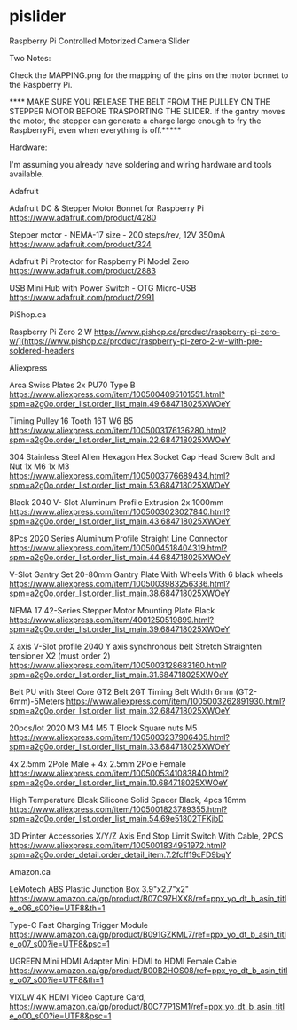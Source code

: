 # pislider
Raspberry Pi Controlled Motorized Camera Slider


Two Notes:

Check the MAPPING.png for the mapping of the pins on the motor bonnet to the Raspberry Pi.

**** MAKE SURE YOU RELEASE THE BELT FROM THE PULLEY ON THE STEPPER MOTOR BEFORE TRASPORTING THE SLIDER. If the gantry moves the motor, the stepper can generate a charge large enough to fry the RaspberryPi, even when everything is off.*****

Hardware:

I'm assuming you already have soldering and wiring hardware and tools available.

Adafruit

Adafruit DC & Stepper Motor Bonnet for Raspberry Pi
https://www.adafruit.com/product/4280

Stepper motor - NEMA-17 size - 200 steps/rev, 12V 350mA
https://www.adafruit.com/product/324

Adafruit Pi Protector for Raspberry Pi Model Zero
https://www.adafruit.com/product/2883

USB Mini Hub with Power Switch - OTG Micro-USB
https://www.adafruit.com/product/2991


PiShop.ca

Raspberry Pi Zero 2 W
https://www.pishop.ca/product/raspberry-pi-zero-w/](https://www.pishop.ca/product/raspberry-pi-zero-2-w-with-pre-soldered-headers


Aliexpress

Arca Swiss Plates
2x PU70 Type B
https://www.aliexpress.com/item/1005004095101551.html?spm=a2g0o.order_list.order_list_main.49.684718025XWOeY

Timing Pulley 16 Tooth
16T W6 B5
https://www.aliexpress.com/item/1005003176136280.html?spm=a2g0o.order_list.order_list_main.22.684718025XWOeY

304 Stainless Steel Allen Hexagon Hex Socket Cap Head Screw Bolt and Nut
1x M6 1x M3
https://www.aliexpress.com/item/1005003776689434.html?spm=a2g0o.order_list.order_list_main.53.684718025XWOeY

Black 2040 V- Slot Aluminum Profile Extrusion
2x 1000mm
https://www.aliexpress.com/item/1005003023027840.html?spm=a2g0o.order_list.order_list_main.43.684718025XWOeY

8Pcs 2020 Series Aluminum Profile Straight Line Connector
https://www.aliexpress.com/item/1005004518404319.html?spm=a2g0o.order_list.order_list_main.44.684718025XWOeY

V-Slot Gantry Set 20-80mm Gantry Plate With Wheels
With 6 black wheels
https://www.aliexpress.com/item/1005003983256336.html?spm=a2g0o.order_list.order_list_main.38.684718025XWOeY

NEMA 17 42-Series Stepper Motor Mounting Plate
Black
https://www.aliexpress.com/item/4001250519899.html?spm=a2g0o.order_list.order_list_main.39.684718025XWOeY

X axis V-Slot profile 2040 Y axis synchronous belt Stretch Straighten tensioner
X2 (must order 2)
https://www.aliexpress.com/item/1005003128683160.html?spm=a2g0o.order_list.order_list_main.31.684718025XWOeY

Belt PU with Steel Core GT2 Belt 2GT Timing Belt Width 6mm
(GT2-6mm)-5Meters
https://www.aliexpress.com/item/1005003262891930.html?spm=a2g0o.order_list.order_list_main.32.684718025XWOeY

20pcs/lot 2020 M3 M4 M5 T Block Square nuts
M5
https://www.aliexpress.com/item/1005003237906405.html?spm=a2g0o.order_list.order_list_main.33.684718025XWOeY

4x 2.5mm 2Pole Male + 4x 2.5mm 2Pole Female
https://www.aliexpress.com/item/1005005341083840.html?spm=a2g0o.order_list.order_list_main.10.684718025XWOeY

High Temperature Blcak Silicone Solid Spacer
Black, 4pcs 18mm
https://www.aliexpress.com/item/1005001823789355.html?spm=a2g0o.order_list.order_list_main.54.69e51802TFKjbD

3D Printer Accessories X/Y/Z Axis End Stop Limit Switch
With Cable, 2PCS
https://www.aliexpress.com/item/1005001834951972.html?spm=a2g0o.order_detail.order_detail_item.7.2fcff19cFD9bqY


Amazon.ca

LeMotech ABS Plastic Junction Box
3.9"x2.7"x2"
https://www.amazon.ca/gp/product/B07C97HXX8/ref=ppx_yo_dt_b_asin_title_o06_s00?ie=UTF8&th=1

Type-C Fast Charging Trigger Module
https://www.amazon.ca/gp/product/B091GZKML7/ref=ppx_yo_dt_b_asin_title_o07_s00?ie=UTF8&psc=1

UGREEN Mini HDMI Adapter Mini HDMI to HDMI Female Cable
https://www.amazon.ca/gp/product/B00B2HOS08/ref=ppx_yo_dt_b_asin_title_o07_s00?ie=UTF8&th=1

VIXLW 4K HDMI Video Capture Card,
https://www.amazon.ca/gp/product/B0C77P1SM1/ref=ppx_yo_dt_b_asin_title_o00_s00?ie=UTF8&psc=1
